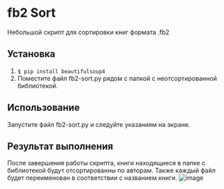 # fb2 Sort
Небольшой скрипт для сортировки книг формата .fb2
## Установка
1. `$ pip install beautifulsoup4`
2. Поместите файл fb2-sort.py рядом с папкой с неотсортированной библиотекой.
## Использование
Запустите файл fb2-sort.py и следуйте указаниям на экране.
## Результат выполнения
После завершения работы скрипта, книги находящиеся в папке с библиотекой будут отсортированны по авторам.
Также каждый файл будет переименован в соответствии с названием книги.
![image](https://user-images.githubusercontent.com/6265637/135750956-11b2f583-014c-4808-aa93-c32723bb2790.png)
